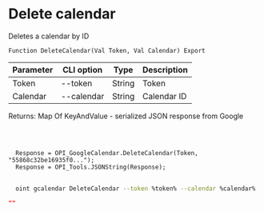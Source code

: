 ﻿---
sidebar_position: 5
---

# Delete calendar
 Deletes a calendar by ID



`Function DeleteCalendar(Val Token, Val Calendar) Export`

  | Parameter | CLI option | Type | Description |
  |-|-|-|-|
  | Token | --token | String | Token |
  | Calendar | --calendar | String | Calendar ID |

  
  Returns:  Map Of KeyAndValue - serialized JSON response from Google

<br/>




```bsl title="Code example"
  
  Response = OPI_GoogleCalendar.DeleteCalendar(Token, "55868c32be16935f0...");
  Response = OPI_Tools.JSONString(Response);
```



```sh title="CLI command example"
    
  oint gcalendar DeleteCalendar --token %token% --calendar %calendar%

```

```json title="Result"
""
```
